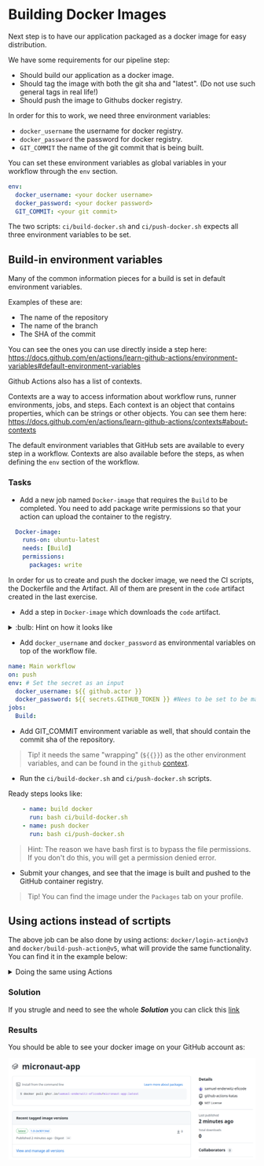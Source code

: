 # Building Docker Images

Next step is to have our application packaged as a docker image for easy distribution. 

We have some requirements for our pipeline step:

- Should build our application as a docker image.
- Should tag the image with both the git sha and "latest". (Do not use such general tags in real life!)
- Should push the image to Githubs docker registry.

In order for this to work, we need three environment variables:
- `docker_username` the username for docker registry.
- `docker_password` the password for docker registry.
- `GIT_COMMIT`  the name of the git commit that is being built.

You can set these environment variables as global variables in your workflow through the `env` section.

```YAML
env:
  docker_username: <your docker username>
  docker_password: <your docker password>
  GIT_COMMIT: <your git commit>
```

The two scripts: `ci/build-docker.sh` and `ci/push-docker.sh` expects all three environment variables to be set.

## Build-in environment variables

Many of the common information pieces for a build is set in default environment variables.

Examples of these are:

- The name of the repository
- The name of the branch
- The SHA of the commit

You can see the ones you can use directly inside a step here: https://docs.github.com/en/actions/learn-github-actions/environment-variables#default-environment-variables

Github Actions also has a list of contexts.

Contexts are a way to access information about workflow runs, runner environments, jobs, and steps. 
Each context is an object that contains properties, which can be strings or other objects.
You can see them here: https://docs.github.com/en/actions/learn-github-actions/contexts#about-contexts 

The default environment variables that GitHub sets are available to every step in a workflow.
Contexts are also available before the steps, as when defining the `env` section of the workflow. 


### Tasks

- Add a new job named `Docker-image` that requires the `Build` to be completed.
You need to add package write permissions so that your action can upload the container to the registry.

```YAML
  Docker-image:
    runs-on: ubuntu-latest
    needs: [Build]
    permissions:
      packages: write
```

In order for us to create and push the docker image, we need the CI scripts, the Dockerfile and the Artifact. All of them are present in the `code` artifact created in the last exercise.

- Add a step in `Docker-image` which downloads the `code` artifact.


<details>
    <summary> :bulb: Hint on how it looks like </summary>

```YAML
    - name: Download code
      uses: actions/download-artifact@v4
      with:
        name: code
        path: .
```
</details>

- Add `docker_username` and `docker_password` as environmental variables on top of the workflow file. 

```YAML
name: Main workflow
on: push
env: # Set the secret as an input
  docker_username: ${{ github.actor }} 
  docker_password: ${{ secrets.GITHUB_TOKEN }} #Nees to be set to be made available to the workflow
jobs:
  Build:
```

- Add GIT_COMMIT environment variable as well, that should contain the commit sha of the repository.

> Tip! it needs the same "wrapping" (`${{}}`) as the other environment variables, and can be found in the `github` [context](https://docs.github.com/en/actions/learn-github-actions/contexts#about-contexts).

- Run the `ci/build-docker.sh` and `ci/push-docker.sh` scripts.

Ready steps looks like:
```YAML
    - name: build docker
      run: bash ci/build-docker.sh
    - name: push docker
      run: bash ci/push-docker.sh
```

> Hint: The reason we have bash first is to bypass the file permissions. If you don't do this, you will get a permission denied error.

- Submit your changes, and see that the image is built and pushed to the GitHub container registry.

> Tip! You can find the image under the `Packages` tab on your profile.

## Using actions instead of scrtipts

The above job can be also done by using actions: `docker/login-action@v3` and `docker/build-push-action@v5`, what will provide the same functionality. You can find it in the example below:

<details>
<summary> Doing the same using Actions </summary>

```yaml
on: push
jobs:
  build-and-push-latest:
    runs-on: ubuntu-latest
    permissions:
      packages: write
    steps:
      - name: Login to DockerHub
        uses: docker/login-action@v3
        with:
          registry: ghcr.io
          username: ${{ github.actor }}
          password: ${{ secrets.GITHUB_TOKEN }}
      - name: Build and push
        uses: docker/build-push-action@v5
        with:
          context: app
          push: true
          tags: ghcr.io/${{ github.actor }}/micronaut-app:1.0-${{ github.sha }},ghcr.io/${{ github.actor }}/micronaut-app:latest
```

</details>

### Solution 

If you strugle and need to see the whole ***Solution*** you can click this [link](../trainer/.github/workflows/docker-image.yaml)


### Results

You should be able to see your docker image on your GitHub account as: 

![GitHub Container Registry](img/github-container.png)

